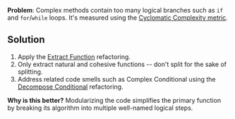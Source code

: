 **Problem**: Complex methods contain too many logical branches such as `if` and `for`/`while` loops. It's measured using the [Cyclomatic Complexity metric](https://en.wikipedia.org/wiki/Cyclomatic_complexity). 

## Solution

1. Apply the [Extract Function](https://refactoring.com/catalog/extractFunction.html) refactoring. 
2. Only extract natural and cohesive functions -- don't split for the sake of splitting. 
3. Address related code smells such as Complex Conditional using the [Decompose Conditional](https://refactoring.com/catalog/decomposeConditional.html) refactoring.

**Why is this better?** Modularizing the code simplifies the primary function by breaking its algorithm into multiple well-named logical steps.